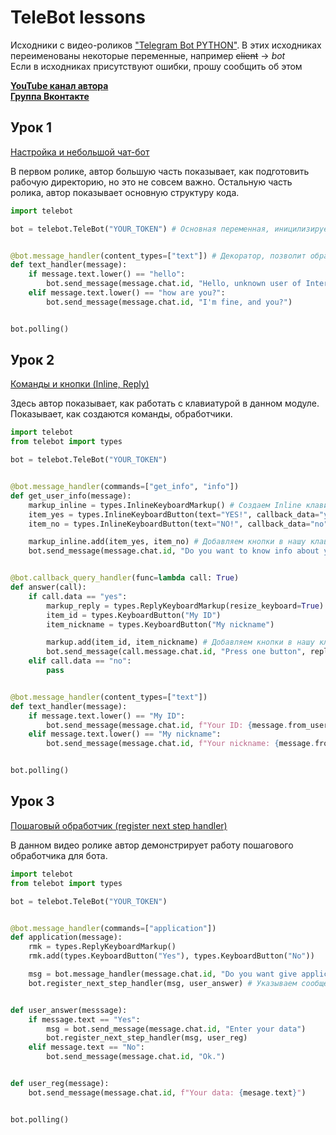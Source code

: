# TeleBot lessons
Исходники с видео-роликов ["Telegram Bot PYTHON"](https://www.youtube.com/watch?v=AlOBD8C9_yw&list=PLEYdORdflM3n_aCwefBODjapwsbmVfDA0). В этих исходниках переименованы некоторые переменные, например ~~client~~ -> *bot*\
Если в исходниках присутствуют ошибки, прошу сообщить об этом

__[YouTube канал автора](https://youtube.com/c/Фсоки)__\
__[Группа Вконтакте](https://vk.com/fsoky)__

## Урок 1
[Настройка и небольшой чат-бот](https://www.youtube.com/watch?v=AlOBD8C9_yw)

В первом ролике, автор большую часть показывает, как подготовить рабочую директорию, но это не совсем важно. Остальную часть ролика, автор показывает основную структуру кода.

```py
import telebot

bot = telebot.TeleBot("YOUR_TOKEN") # Основная переменная, иницилизируем класс TeleBot


@bot.message_handler(content_types=["text"]) # Декоратор, позволит обрабатывать сообщения, команды и прочее..
def text_handler(message):
	if message.text.lower() == "hello":
		bot.send_message(message.chat.id, "Hello, unknown user of Internet!") # Отправляем ответ на сообщение "hello"
	elif message.text.lower() == "how are you?":
		bot.send_message(message.chat.id, "I'm fine, and you?")


bot.polling()
```

## Урок 2
[Команды и кнопки (Inline, Reply)](https://www.youtube.com/watch?v=LnherAK6NFA)

Здесь автор показывает, как работать с клавиатурой в данном модуле. Показывает, как создаются команды, обработчики.

```py
import telebot
from telebot import types

bot = telebot.TeleBot("YOUR_TOKEN")


@bot.message_handler(commands=["get_info", "info"])
def get_user_info(message):
	markup_inline = types.InlineKeyboardMarkup() # Создаем Inline клавиатуру для сообщения
	item_yes = types.InlineKeyboardButton(text="YES!", callback_data="yes") # Создаем кнопку
	item_no = types.InlineKeyboardButton(text="NO!", callback_data="no")

	markup_inline.add(item_yes, item_no) # Добавляем кнопки в нашу клавиатуру
	bot.send_message(message.chat.id, "Do you want to know info about you?", reply_markup=markup_inline) # Прикрепляем кнопки к сообщению


@bot.callback_query_handler(func=lambda call: True)
def answer(call):
	if call.data == "yes":
		markup_reply = types.ReplyKeyboardMarkup(resize_keyboard=True) # Создаем клавиатуру и делаем кнопки маленькими
		item_id = types.KeyboardButton("My ID")
		item_nickname = types.KeyboardButton("My nickname")

		markup.add(item_id, item_nickname) # Добавляем кнопки в нашу клавиатуру
		bot.send_message(call.message.chat.id, "Press one button", reply_markup=markup_reply)
	elif call.data == "no":
		pass


@bot.message_handler(content_types=["text"])
def text_handler(message):
	if message.text.lower() == "My ID":
		bot.send_message(message.chat.id, f"Your ID: {message.from_user.id}")
	elif message.text.lower() == "My nickname":
		bot.send_message(message.chat.id, f"Your nickname: {message.from_user.first_name} {message.from_user.last_name}")


bot.polling()
```

## Урок 3
[Пошаговый обработчик (register next step handler)](https://www.youtube.com/watch?v=yFdzGEAYiiE)

В данном видео ролике автор демонстрирует работу пошагового обработчика для бота.

```py
import telebot
from telebot import types

bot = telebot.TeleBot("YOUR_TOKEN")


@bot.message_handler(commands=["application"])
def application(message):
	rmk = types.ReplyKeyboardMarkup()
	rmk.add(types.KeyboardButton("Yes"), types.KeyboardButton("No"))

	msg = bot.message_handler(message.chat.id, "Do you want give application to registration?")
	bot.register_next_step_handler(msg, user_answer) # Указываем сообщение и передаем название функции, на которую "прыгнем"


def user_answer(messsage):
	if message.text == "Yes":
		msg = bot.send_message(message.chat.id, "Enter your data")
		bot.register_next_step_handler(msg, user_reg)
	elif message.text == "No":
		bot.send_message(message.chat.id, "Ok.")


def user_reg(message):
	bot.send_message(message.chat.id, f"Your data: {mesage.text}")


bot.polling()
```
